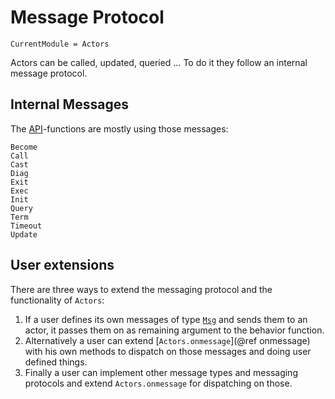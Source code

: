 # Message Protocol

```@meta
CurrentModule = Actors
```

Actors can be called, updated, queried … To do it they follow an internal message protocol.

## Internal Messages

The [API](api.md)-functions are mostly using those messages:

```@docs
Become
Call
Cast
Diag
Exit
Exec
Init
Query
Term
Timeout
Update
```

## User extensions

There are three ways to extend the messaging protocol and the functionality of `Actors`:

1. If a user defines its own messages of type [`Msg`](@ref) and sends them to an actor, it passes them on as remaining argument to the behavior function.
2. Alternatively a user can extend [`Actors.onmessage`](@ref onmessage) with his own methods to dispatch on those messages and doing user defined things.
3. Finally a user can implement other message types and messaging protocols and extend `Actors.onmessage` for dispatching on those.
